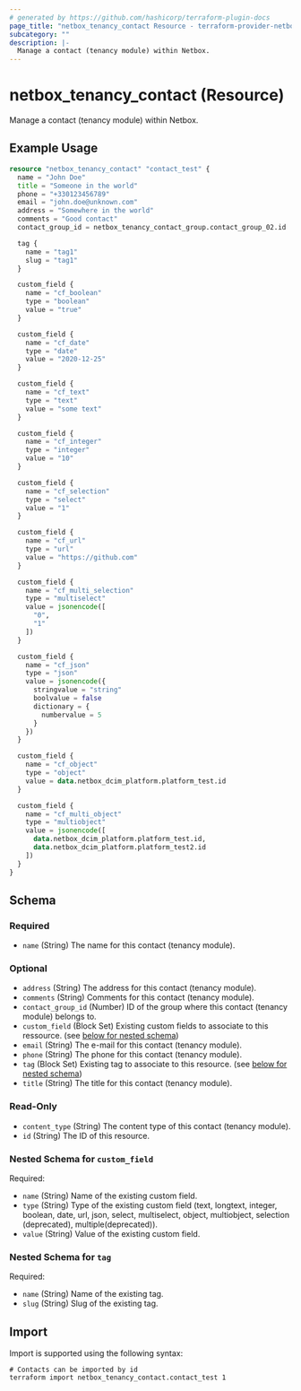 ```yaml
---
# generated by https://github.com/hashicorp/terraform-plugin-docs
page_title: "netbox_tenancy_contact Resource - terraform-provider-netbox"
subcategory: ""
description: |-
  Manage a contact (tenancy module) within Netbox.
---
```


# netbox_tenancy_contact (Resource)

Manage a contact (tenancy module) within Netbox.

## Example Usage

```terraform
resource "netbox_tenancy_contact" "contact_test" {
  name = "John Doe"
  title = "Someone in the world"
  phone = "+330123456789"
  email = "john.doe@unknown.com"
  address = "Somewhere in the world"
  comments = "Good contact"
  contact_group_id = netbox_tenancy_contact_group.contact_group_02.id

  tag {
    name = "tag1"
    slug = "tag1"
  }

  custom_field {
    name = "cf_boolean"
    type = "boolean"
    value = "true"
  }

  custom_field {
    name = "cf_date"
    type = "date"
    value = "2020-12-25"
  }

  custom_field {
    name = "cf_text"
    type = "text"
    value = "some text"
  }

  custom_field {
    name = "cf_integer"
    type = "integer"
    value = "10"
  }

  custom_field {
    name = "cf_selection"
    type = "select"
    value = "1"
  }

  custom_field {
    name = "cf_url"
    type = "url"
    value = "https://github.com"
  }

  custom_field {
    name = "cf_multi_selection"
    type = "multiselect"
    value = jsonencode([
      "0",
      "1"
    ])
  }

  custom_field {
    name = "cf_json"
    type = "json"
    value = jsonencode({
      stringvalue = "string"
      boolvalue = false
      dictionary = {
        numbervalue = 5
      }
    })
  }

  custom_field {
    name = "cf_object"
    type = "object"
    value = data.netbox_dcim_platform.platform_test.id
  }

  custom_field {
    name = "cf_multi_object"
    type = "multiobject"
    value = jsonencode([
      data.netbox_dcim_platform.platform_test.id,
      data.netbox_dcim_platform.platform_test2.id
    ])
  }
}
```

<!-- schema generated by tfplugindocs -->
## Schema

### Required

- `name` (String) The name for this contact (tenancy module).

### Optional

- `address` (String) The address for this contact (tenancy module).
- `comments` (String) Comments for this contact (tenancy module).
- `contact_group_id` (Number) ID of the group where this contact (tenancy module) belongs to.
- `custom_field` (Block Set) Existing custom fields to associate to this ressource. (see [below for nested schema](#nestedblock--custom_field))
- `email` (String) The e-mail for this contact (tenancy module).
- `phone` (String) The phone for this contact (tenancy module).
- `tag` (Block Set) Existing tag to associate to this resource. (see [below for nested schema](#nestedblock--tag))
- `title` (String) The title for this contact (tenancy module).

### Read-Only

- `content_type` (String) The content type of this contact (tenancy module).
- `id` (String) The ID of this resource.

<a id="nestedblock--custom_field"></a>
### Nested Schema for `custom_field`

Required:

- `name` (String) Name of the existing custom field.
- `type` (String) Type of the existing custom field (text, longtext, integer, boolean, date, url, json, select, multiselect, object, multiobject, selection (deprecated), multiple(deprecated)).
- `value` (String) Value of the existing custom field.


<a id="nestedblock--tag"></a>
### Nested Schema for `tag`

Required:

- `name` (String) Name of the existing tag.
- `slug` (String) Slug of the existing tag.

## Import

Import is supported using the following syntax:

```shell
# Contacts can be imported by id
terraform import netbox_tenancy_contact.contact_test 1
```
